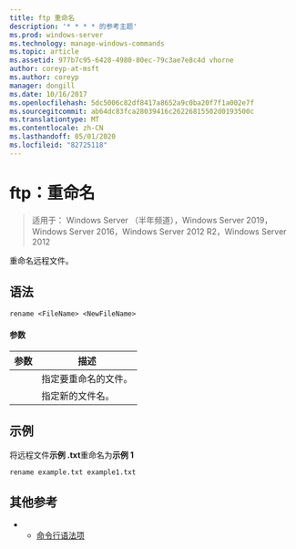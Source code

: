 ```yaml
---
title: ftp 重命名
description: '* * * * 的参考主题'
ms.prod: windows-server
ms.technology: manage-windows-commands
ms.topic: article
ms.assetid: 977b7c95-6428-4980-80ec-79c3ae7e8c4d vhorne
author: coreyp-at-msft
ms.author: coreyp
manager: dongill
ms.date: 10/16/2017
ms.openlocfilehash: 5dc5006c82df8417a8652a9c0ba20f7f1a002e7f
ms.sourcegitcommit: ab64dc83fca28039416c26226815502d0193500c
ms.translationtype: MT
ms.contentlocale: zh-CN
ms.lasthandoff: 05/01/2020
ms.locfileid: "82725118"
---
```

# <a name="ftp-rename"></a>ftp：重命名

> 适用于： Windows Server （半年频道），Windows Server 2019，Windows Server 2016，Windows Server 2012 R2，Windows Server 2012

重命名远程文件。   
## <a name="syntax"></a>语法  
```  
rename <FileName> <NewFileName>  
```  
#### <a name="parameters"></a>参数  

|   参数   |                 描述                 |
|---------------|---------------------------------------------|
|  <FileName>   | 指定要重命名的文件。 |
| <NewFileName> |        指定新的文件名。         |

## <a name="examples"></a>示例  
将远程文件**示例 .txt**重命名为**示例 1**  
```  
rename example.txt example1.txt  
```  
## <a name="additional-references"></a>其他参考  
-   - [命令行语法项](command-line-syntax-key.md)  
